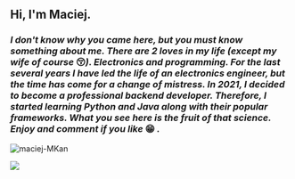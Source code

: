 ## Hi, I'm Maciej.

<h3><i> I don't know why you came here, but you must know something about me.
There are 2 loves in my life (except my wife of course</i> 😚<i>). Electronics and programming. For the last several years I have led the life of an electronics engineer, but the time has come for a change of mistress. In 2021, I decided to become a professional backend developer. Therefore, I started learning Python and Java along with their popular frameworks. What you see here is the fruit of that science. Enjoy and comment if you like</i> 😁 <i>. </h3> </i>

<img src="https://github-readme-stats.vercel.app/api/top-langs?username=maciej-MKan&show_icons=true&locale=en&layout=compact" alt="maciej-MKan" />

![](https://komarev.com/ghpvc/?username=maciej-MKan)

<!--
**maciej-MKan/maciej-MKan** is a ✨ _special_ ✨ repository because its `README.md` (this file) appears on your GitHub profile.

Here are some ideas to get you started:

- 🔭 I’m currently working on ...
- 🌱 I’m currently learning ...
- 👯 I’m looking to collaborate on ...
- 🤔 I’m looking for help with ...
- 💬 Ask me about ...
- 📫 How to reach me: ...
- 😄 Pronouns: ...
- ⚡ Fun fact: ...
-->
